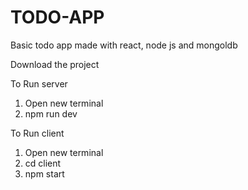 # TODO-APP
Basic todo app made with react, node js and mongoldb

Download the project

To Run server
 1. Open new terminal 
 2. npm run dev

To Run client
  1. Open new terminal
  2. cd client
  3. npm start
